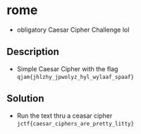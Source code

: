 # rome
* obligatory Caesar Cipher Challenge lol

## Description
* Simple Caesar Cipher with the flag
`qjam{jhlzhy_jpwolyz_hyl_wylaaf_spaaf}`


## Solution
* Run the text thru a ceasar cipher
`jctf{caesar_ciphers_are_pretty_litty}`